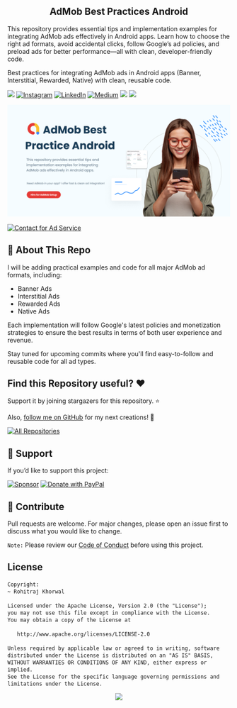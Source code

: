 <h2 align="center">AdMob Best Practices Android</h2>

This repository provides essential tips and implementation examples for integrating AdMob ads effectively in Android apps. Learn how to choose the right ad formats, avoid accidental clicks, follow Google’s ad policies, and preload ads for better performance—all with clean, developer-friendly code.

Best practices for integrating AdMob ads in Android apps (Banner, Interstitial, Rewarded, Native) with clean, reusable code.


<div align="start">
  
<a href="mailto:banrossyn@gmail.com"><img src="https://img.shields.io/badge/Gmail-EA4335.svg?logo=Gmail&logoColor=white"></a>
[![Instagram](https://img.shields.io/badge/Instagram-%23E4405F.svg?logo=Instagram&logoColor=white)](https://instagram.com/rohitraj.khorwal) [![LinkedIn](https://img.shields.io/badge/LinkedIn-%230077B5.svg?logo=linkedin&logoColor=white)](https://www.linkedin.com/in/rohitrajkhorwal/) [![Medium](https://img.shields.io/badge/Medium-12100E?logo=medium&logoColor=white)](https://medium.com/@rohitrajkhorwal) 
<a href="https://t.me/banrossyn" target="_blank"><img src="https://img.shields.io/badge/Telegram-26A5E4.svg?logo=Telegram&logoColor=white"></a>
<a href="https://wa.me/+919694260426/" target="_blank"><img src="https://img.shields.io/badge/WhatsApp-25D366.svg?logo=WhatsApp&logoColor=white">
</div>


<p align="center">
    <a href="/HIRE_ME.md">
      <img src="./assets/helper-images/graphic-hire-me.png"/>
    </a>
  </p>

[![Contact for Ad Service](https://img.shields.io/badge/Contact-for%20Ad%20Service-blue?style=for-the-badge\&logo=googleads)](/HIRE_ME.md)

## 📌 About This Repo

I will be adding practical examples and code for all major AdMob ad formats, including:

- Banner Ads  
- Interstitial Ads  
- Rewarded Ads  
- Native Ads  

Each implementation will follow Google's latest policies and monetization strategies to ensure the best results in terms of both user experience and revenue.

Stay tuned for upcoming commits where you'll find easy-to-follow and reusable code for all ad types.


## Find this Repository useful? ❤️

Support it by joining stargazers for this repository. ⭐

Also, [follow me on GitHub](https://github.com/AndroidWithRossyn/) for my next creations! 🤩

<p align="left">
<a href="https://github.com/AndroidWithRossyn?tab=repositories&sort=stargazers"><img alt="All Repositories" title="All Repositories" src="https://custom-icon-badges.demolab.com/badge/-Click%20Here%20For%20All%20My%20Repos-1F222E?style=for-the-badge&logoColor=white&logo=repo"/></a>
  
</p>

## 💖 Support

If you’d like to support this project:

[![Sponsor](https://img.shields.io/badge/Sponsor-❤-red?style=for-the-badge)](https://github.com/sponsors/AndroidWithRossyn)
[![Donate with PayPal](https://img.shields.io/badge/Donate-PayPal-blue.svg?style=for-the-badge&logo=paypal)](https://www.paypal.com/paypalme/banrossyn)




## 🙌 Contribute

Pull requests are welcome. For major changes, please open an issue first to discuss what you would like to change.


`Note:` Please review our [Code of Conduct](./CODE_OF_CONDUCT.md) before using this project.

## License

```
Copyright: 
~ Rohitraj Khorwal

Licensed under the Apache License, Version 2.0 (the "License");
you may not use this file except in compliance with the License.
You may obtain a copy of the License at

   http://www.apache.org/licenses/LICENSE-2.0

Unless required by applicable law or agreed to in writing, software
distributed under the License is distributed on an "AS IS" BASIS,
WITHOUT WARRANTIES OR CONDITIONS OF ANY KIND, either express or implied.
See the License for the specific language governing permissions and
limitations under the License.
```

<p align="center">
  <img src="https://capsule-render.vercel.app/api?type=waving&color=gradient&height=60&section=footer"/>
</p>